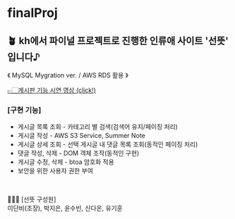 # finalProj

## 🪴 kh에서 파이널 프로젝트로 진행한 인류애 사이트 '선뜻' 입니다♪

《 MySQL Mygration ver. / AWS RDS 활용 》

[👉🏻게시판 기능 시연 영상 (click!)](https://youtu.be/Sa_cu_iJxGY?si=naEKhJr1HI5XPzKf, "영상 보기")

### [구현 기능]
+ 게시글 목록 조회 - 카테고리 별 검색(검색어 유지/페이징 처리)  
+ 게시글 작성 - AWS S3 Service, Summer Note  
+ 게시글 상세 조회 - 선택 게시글 내 댓글 목록 조회(동적인 페이징 처리)
+ 댓글 작성, 삭제 - DOM 객체 조작(동적인 구현)  
+ 게시글 수정, 삭제 - btoa 암호화 적용
+ 보안을 위한 사용자 권한 부여  
<br>

🧑🏻‍💻 [선뜻 구성원]  
이단비(조장), 박지은, 윤수빈, 신다온, 유기훈